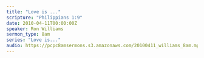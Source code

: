 ```yaml
---
title: "Love is ..."
scripture: "Philippians 1:9"
date: 2010-04-11T00:00:00Z
speaker: Ron Williams
sermon_type: 8am
series: "Love is..."
audio: https://pcpc8amsermons.s3.amazonaws.com/20100411_williams_8am.mp3 
---
```




